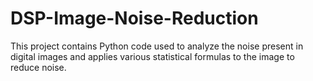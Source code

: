 # DSP-Image-Noise-Reduction
This project contains Python code used to analyze the noise present in digital images and applies various statistical formulas to the image to reduce noise.
